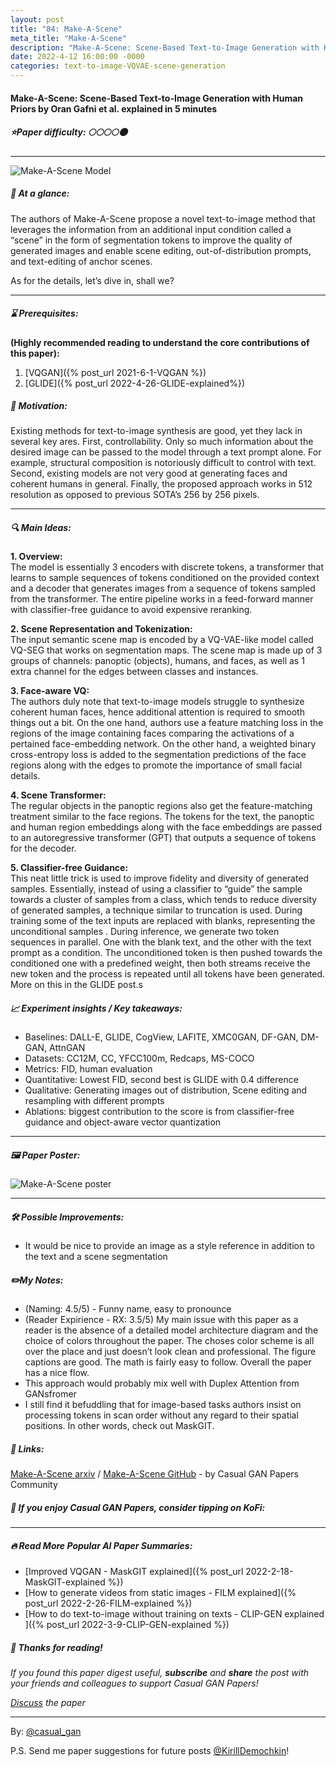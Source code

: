 ```yaml
---
layout: post
title: "84: Make-A-Scene"
meta_title: "Make-A-Scene"
description: "Make-A-Scene: Scene-Based Text-to-Image Generation with Human Priors by Oran Gafni et al. explained in 5 minutes"
date: 2022-4-12 16:00:00 -0000
categories: text-to-image-VQVAE-scene-generation
---
```


#### Make-A-Scene: Scene-Based Text-to-Image Generation with Human Priors by Oran Gafni et al. explained in 5 minutes

##### ⭐️Paper difficulty: 🌕🌕🌕🌕🌑

***

![Make-A-Scene Model](/assets/images/Make-A-Scene-Preview.png "Make-A-Scene Teaser")

##### 🎯 At a glance:

The authors of Make-A-Scene propose a novel text-to-image method that leverages the information from an additional input condition called a “scene” in the form of segmentation tokens to improve the quality of generated images and enable scene editing, out-of-distribution prompts, and text-editing of anchor scenes.

As for the details, let’s dive in, shall we?

<script type='text/javascript' src='https://storage.ko-fi.com/cdn/widget/Widget_2.js'></script><script type='text/javascript'>kofiwidget2.init('Tip Casual GAN Papers', '#2b2f3c', 'V7V7BXBHV');kofiwidget2.draw();</script> 

***

##### ⌛️ Prerequisites:

**(Highly recommended reading to understand the core contributions of this paper):**  
1. [VQGAN]({% post_url 2021-6-1-VQGAN %})  
2. [GLIDE]({% post_url 2022-4-26-GLIDE-explained%})

##### 🚀 Motivation:

Existing methods for text-to-image synthesis are good, yet they lack in several key ares. First, controllability. Only so much information about the desired image can be passed to the model through a text prompt alone. For example, structural composition is notoriously difficult to control with text. Second, existing models are not very good at generating faces and coherent humans in general. Finally, the proposed approach works in 512 resolution as opposed to previous SOTA’s 256 by 256 pixels.

***

##### 🔍 Main Ideas:

**1. Overview:**  
The model is essentially 3 encoders with discrete tokens, a transformer that learns to sample sequences of tokens conditioned on the provided context and a decoder that generates images from a sequence of tokens sampled from the transformer. The entire pipeline works in a feed-forward manner with classifier-free guidance to avoid expensive reranking.

**2. Scene Representation and Tokenization:**  
The input semantic scene map is encoded by a VQ-VAE-like model called VQ-SEG that works on segmentation maps. The scene map is made up of 3 groups of channels: panoptic (objects), humans, and faces, as well as 1 extra channel for the edges between classes and instances.

**3. Face-aware VQ:**  
The authors duly note that text-to-image models struggle to synthesize coherent human faces, hence additional attention is required to smooth things out a bit. On the one hand, authors use a feature matching loss in the regions of the image containing faces comparing the activations of a pertained face-embedding network. On the other hand, a weighted binary cross-entropy loss is added to the segmentation predictions of the face regions along with the edges to promote the importance of small facial details.

**4. Scene Transformer:**  
The regular objects in the panoptic regions also get the feature-matching treatment similar to the face regions. The tokens for the text, the panoptic and human region embeddings along with the face embeddings are passed to an autoregressive transformer (GPT) that outputs a sequence of tokens for the decoder.

**5. Classifier-free Guidance:**  
This neat little trick is used to improve fidelity and diversity of generated samples. Essentially, instead of using a classifier to “guide” the sample towards a cluster of samples from a class, which tends to reduce diversity of generated samples, a technique similar to truncation is used. During training some of the text inputs are replaced with blanks, representing the unconditional samples . During inference, we generate two token sequences in parallel. One with the blank text, and the other with the text prompt as a condition. The unconditioned token is then pushed towards the conditioned one with a predefined weight, then both streams receive the new token and the process is repeated until all tokens have been generated. More on this in the GLIDE post.s

##### 📈 Experiment insights / Key takeaways:

- Baselines: DALL-E, GLIDE, CogView, LAFITE, XMC0GAN, DF-GAN, DM-GAN, AttnGAN
- Datasets: CC12M, CC, YFCC100m, Redcaps, MS-COCO
- Metrics: FID, human evaluation
- Quantitative: Lowest FID, second best is GLIDE with 0.4 difference
- Qualitative: Generating images out of distribution, Scene editing and resampling with different prompts
- Ablations: biggest contribution to the score is from classifier-free guidance and object-aware vector quantization

***

##### 🖼️ Paper Poster:

![Make-A-Scene poster](/assets/images/Make-A-Scene.jpg "Make-A-Scene Poster")

***

##### 🛠 Possible Improvements:

- It would be nice to provide an image as a style reference in addition to the text and a scene segmentation

##### ✏️My Notes:

- (Naming: 4.5/5) - Funny name, easy to pronounce  
- (Reader Expirience - RX: 3.5/5) My main issue with this paper as a reader is the absence of a detailed model architecture diagram and the choice of colors throughout the paper. The choses color scheme is all over the place and just doesn’t look clean and professional. The figure captions are good. The math is fairly easy to follow. Overall the paper has a nice flow.  
- This approach would probably mix well with Duplex Attention from GANsfromer  
- I still find it befuddling that for image-based tasks authors insist on processing tokens in scan order without any regard to their spatial positions. In other words, check out MaskGIT.  

##### 🔗 Links:

[Make-A-Scene arxiv](https://arxiv.org/abs/2203.13131v1) / [Make-A-Scene GitHub](https://github.com/CasualGANPapers/Make-A-Scene) - by Casual GAN Papers Community

##### 💸 If you enjoy Casual GAN Papers, consider tipping on KoFi:  

<script type='text/javascript' src='https://storage.ko-fi.com/cdn/widget/Widget_2.js'></script><script type='text/javascript'>kofiwidget2.init('Tip Casual GAN Papers', '#e02863', 'V7V7BXBHV');kofiwidget2.draw();</script> 

***

##### 🔥 Read More Popular AI Paper Summaries:
- [Improved VQGAN - MaskGIT explained]({% post_url 2022-2-18-MaskGIT-explained %})
- [How to generate videos from static images - FILM explained]({% post_url 2022-2-26-FILM-explained %})
- [How to do text-to-image without training on texts - CLIP-GEN explained ]({% post_url 2022-3-9-CLIP-GEN-explained %})

##### 👋 Thanks for reading!
*If you found this paper digest useful, **subscribe** and **share** the post with your friends and colleagues to support Casual GAN Papers!*

*[Discuss](https://t.me/casual_gans_chat) the paper*

***

By: [@casual_gan](https://t.me/joinchat/KeutnzlvetRkZGZi)

P.S. Send me paper suggestions for future posts
[@KirillDemochkin](mailto:kdemochkin@gmail.com)!
